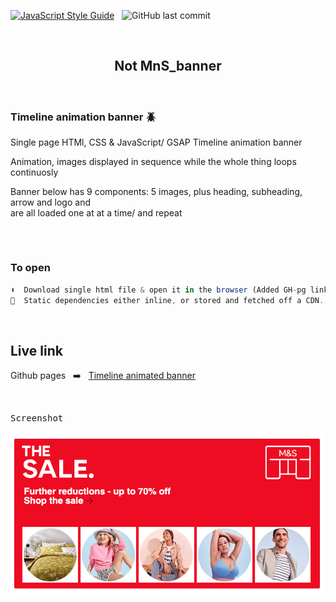 [![JavaScript Style Guide](https://img.shields.io/badge/code_style-standard-brightgreen.svg)](https:/github.com/stefan22/progressive-weather-app.git) &nbsp; ![GitHub last commit](https://img.shields.io/github/last-commit/stefan22/progressive-weather-app?color=red&style=flat-square)
 
 <br />

<h2 align="center">Not MnS_banner</h2> 


<br />

<h3>Timeline animation banner  🪲 </h3>

Single page HTMl, CSS & JavaScript/ GSAP Timeline animation banner

Animation, images displayed in sequence while the whole thing loops continuosly 

Banner below has 9 components: 5 images, plus heading, subheading, arrow and logo and           
are all loaded one at at a time/ and repeat



<h2></h2>

<br />

<h3>To open</h3>


  ```js
⬇️  Download single html file & open it in the browser (Added GH-pg link below).  
 🥯  Static dependencies either inline, or stored and fetched off a CDN.
  ```

<br />


<h2>Live link</h2>


Github pages &nbsp;  ➡️    &nbsp;  [Timeline animated banner](https://stefan22.github.io/mns_banner/banner.html)


<br /> 


<kbd>Screenshot</kbd>

![banner](images/sale1.png)
